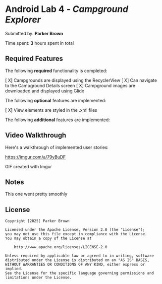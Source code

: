 # Android Lab 4 - *Campground Explorer*

Submitted by: **Parker Brown**

Time spent: **3** hours spent in total

## Required Features

The following **required** functionality is completed:

[ X] Campgrounds are displayed using the RecyclerView
[ X] Can navigate to the Campground Details screen
[ X] Campground images are downloaded and displayed using Glide


The following **optional** features are implemented:

[ X]    View elements are styled in the .xml files

The following **additional** features are implemented:

## Video Walkthrough

Here's a walkthrough of implemented user stories:

https://imgur.com/a/79yBuDF
<!-- Replace this with whatever GIF tool you used! -->
GIF created with Imgur
<!-- Recommended tools:
[Kap](https://getkap.co/) for macOS
[ScreenToGif](https://www.screentogif.com/) for Windows
[peek](https://github.com/phw/peek) for Linux. -->

## Notes

This one went pretty smoothly
## License

    Copyright [2025] Parker Brown

    Licensed under the Apache License, Version 2.0 (the "License");
    you may not use this file except in compliance with the License.
    You may obtain a copy of the License at

        http://www.apache.org/licenses/LICENSE-2.0

    Unless required by applicable law or agreed to in writing, software
    distributed under the License is distributed on an "AS IS" BASIS,
    WITHOUT WARRANTIES OR CONDITIONS OF ANY KIND, either express or implied.
    See the License for the specific language governing permissions and
    limitations under the License.
